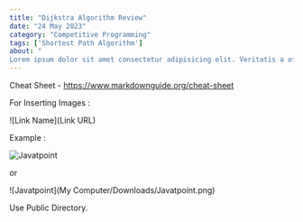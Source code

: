 ```yaml
---
title: "Dijkstra Algorithm Review"
date: "24 May 2023"
category: "Competitive Programming"
tags: ['Shortest Path Algorithm']
about: "
Lorem ipsum dolor sit amet consectetur adipisicing elit. Veritatis a officiis animi totam sapiente possimus, sint adipisci atque sequi itaque aliquid labore minus ducimus reprehenderit quisquam neque in porro repudiandae dolores ad alias perferendis est iste! Minus obcaecati reprehenderit corrupti dolores rerum mollitia facilis error sunt nesciunt, perferendis non accusantium, nemo aut quam ducimus unde distinctio eos quas debitis dolorem quos, praesentium repellat. Ea totam saepe obcaecati, et sunt adipisci debitis id, labore asperiores quia, natus cum voluptates nisi iusto animi eligendi amet ab inventore voluptas tempore! Sequi itaque ex, cumque tempore sit magni cupiditate, aspernatur tenetur similique adipisci veritatis. Aperiam temporibus nemo laboriosam, fugit at recusandae ma"
---
```


Cheat Sheet - https://www.markdownguide.org/cheat-sheet

For Inserting Images :

![Link Name](Link URL)  

Example :

![Javatpoint](https://media-exp1.licdn.com/dms/image/C4D0BAQEwg5FK93uumQ/company-logo_200_200/0/1519923012279?e=2147483647&v=beta&t=63CNoS8OTR4lHjPhHSO7eFFqwLGwYunWfyDBV3tdc0c)  

or

![Javatpoint](My Computer/Downloads/Javatpoint.png)

Use Public Directory.